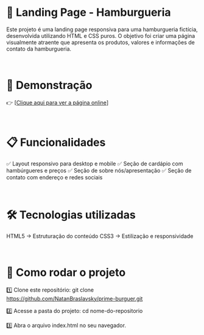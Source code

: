 # 🍔 Landing Page - Hamburgueria

Este projeto é uma landing page responsiva para uma hamburgueria fictícia, desenvolvida utilizando HTML e CSS puros. O objetivo foi criar uma página visualmente atraente que apresenta os produtos, valores e informações de contato da hamburgueria.

<br>

# 🔗 Demonstração

👉 [[Clique aqui para ver a página online](https://natanbraslavsky.github.io/Html-Css/faculdade/trabalho_final/)]

<br>

# 📋 Funcionalidades

✅ Layout responsivo para desktop e mobile
✅ Seção de cardápio com hambúrgueres e preços
✅ Seção de sobre nós/apresentação
✅ Seção de contato com endereço e redes sociais

<br>

# 🛠️ Tecnologias utilizadas

HTML5 → Estruturação do conteúdo
CSS3 → Estilização e responsividade

<br>

# 🚀 Como rodar o projeto

1️⃣ Clone este repositório:
git clone https://github.com/NatanBraslavsky/prime-burguer.git

2️⃣ Acesse a pasta do projeto:
cd nome-do-repositorio

3️⃣ Abra o arquivo index.html no seu navegador.
